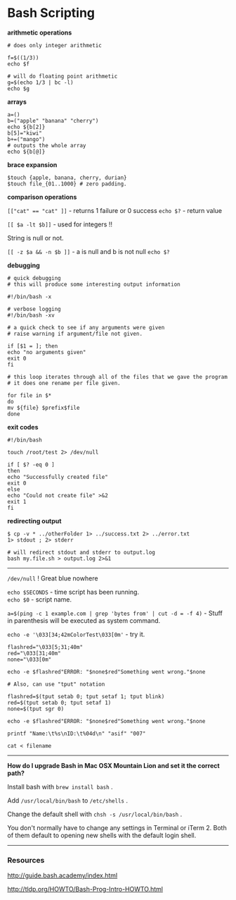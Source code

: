 # Bash Scripting #

**arithmetic operations**

```
# does only integer arithmetic

f=$((1/3))
echo $f

# will do floating point arithmetic
g=$(echo 1/3 | bc -l)
echo $g 
```  

**arrays**

```
a=() 
b=("apple" "banana" "cherry") 
echo ${b[2]} 
b[5]="kiwi" 
b+=("mango") 
# outputs the whole array
echo ${b[@]}
```

**brace  expansion**

```
$touch {apple, banana, cherry, durian} 
$touch file_{01..1000} # zero padding.  
```

**comparison operations**

`[["cat" == "cat" ]]` - returns 1 failure or 0 success 
`echo $?` - return value 

`[[ $a -lt $b]]` - used for integers !!  

String is null or not. 

`[[ -z $a && -n $b ]]` - a is null and b is not null 
`echo $?`

**debugging**

```
# quick debugging 
# this will produce some interesting output information 
 
#!/bin/bash -x 

# verbose logging
#!/bin/bash -xv 
 
# a quick check to see if any arguments were given 
# raise warning if argument/file not given. 
 
if [$1 = ]; then 
echo "no arguments given" 
exit 0 
fi 
 
# this loop iterates through all of the files that we gave the program 
# it does one rename per file given. 
 
for file in $* 
do 
mv ${file} $prefix$file 
done
```

**exit codes**

``` 
#!/bin/bash  
 
touch /root/test 2> /dev/null  
 
if [ $? -eq 0 ]  
then  
echo "Successfully created file"  
exit 0  
else  
echo "Could not create file" >&2  
exit 1  
fi
```

**redirecting output**

```
$ cp -v * ../otherFolder 1> ../success.txt 2> ../error.txt 
1> stdout ; 2> stderr 

# will redirect stdout and stderr to output.log
bash my.file.sh > output.log 2>&1
```

---

`/dev/null` ! Great blue nowhere 
  
`echo $SECONDS` - time script has been running.  
`echo $0` - script name. 
  
`a=$(ping -c 1 example.com | grep 'bytes from' | cut -d = -f 4)` - Stuff in parenthesis will be executed as system command.

`echo -e '\033[34;42mColorTest\033[0m'` - try it.  

```
flashred="\033[5;31;40m" 
red="\033[31;40m" 
none="\033[0m" 
  
echo -e $flashred"ERROR: "$none$red"Something went wrong."$none 
  
# Also, can use "tput" notation 
  
flashred=$(tput setab 0; tput setaf 1; tput blink) 
red=$(tput setab 0; tput setaf 1) 
none=$(tput sgr 0) 

echo -e $flashred"ERROR: "$none$red"Something went wrong."$none 
```

`printf "Name:\t%s\nID:\t%04d\n" "asif" "007"`

`cat < filename`

---

**How do I upgrade Bash in Mac OSX Mountain Lion and set it the correct path?**
 
Install bash with `brew install bash` .

Add `/usr/local/bin/bash` to `/etc/shells` .

Change the default shell with `chsh -s /usr/local/bin/bash` .

You don't normally have to change any settings in Terminal or iTerm 2. Both of them default to opening new shells with the default login shell. 

---

### Resources ###

http://guide.bash.academy/index.html 

http://tldp.org/HOWTO/Bash-Prog-Intro-HOWTO.html
